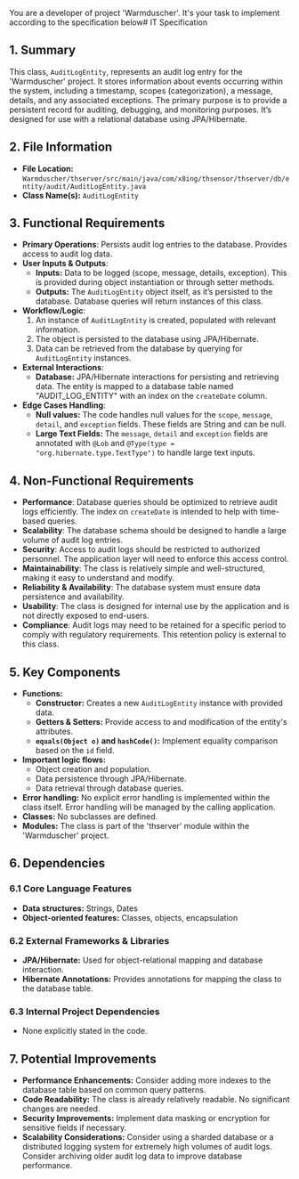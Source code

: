 You are a developer of project 'Warmduscher'. It's your task to implement according to the specification below# IT Specification

## 1. Summary

This class, `AuditLogEntity`, represents an audit log entry for the 'Warmduscher' project. It stores information about events occurring within the system, including a timestamp, scopes (categorization), a message, details, and any associated exceptions. The primary purpose is to provide a persistent record for auditing, debugging, and monitoring purposes.  It’s designed for use with a relational database using JPA/Hibernate.

## 2. File Information

- **File Location:** `Warmduscher/thserver/src/main/java/com/x8ing/thsensor/thserver/db/entity/audit/AuditLogEntity.java`
- **Class Name(s):** `AuditLogEntity`

## 3. Functional Requirements

- **Primary Operations**: Persists audit log entries to the database. Provides access to audit log data.
- **User Inputs & Outputs**:
    - **Inputs:** Data to be logged (scope, message, details, exception). This is provided during object instantiation or through setter methods.
    - **Outputs:** The `AuditLogEntity` object itself, as it’s persisted to the database. Database queries will return instances of this class.
- **Workflow/Logic**:
    1.  An instance of `AuditLogEntity` is created, populated with relevant information.
    2.  The object is persisted to the database using JPA/Hibernate.
    3.  Data can be retrieved from the database by querying for `AuditLogEntity` instances.
- **External Interactions**:
    - **Database:** JPA/Hibernate interactions for persisting and retrieving data. The entity is mapped to a database table named "AUDIT_LOG_ENTITY" with an index on the `createDate` column.
- **Edge Cases Handling**:
    - **Null values:** The code handles null values for the `scope`, `message`, `detail`, and `exception` fields.  These fields are String and can be null.
    - **Large Text Fields:** The `message`, `detail` and `exception` fields are annotated with `@Lob` and `@Type(type = "org.hibernate.type.TextType")` to handle large text inputs.

## 4. Non-Functional Requirements

- **Performance**: Database queries should be optimized to retrieve audit logs efficiently.  The index on `createDate` is intended to help with time-based queries.
- **Scalability**: The database schema should be designed to handle a large volume of audit log entries.
- **Security**: Access to audit logs should be restricted to authorized personnel.  The application layer will need to enforce this access control.
- **Maintainability**: The class is relatively simple and well-structured, making it easy to understand and modify.
- **Reliability & Availability**: The database system must ensure data persistence and availability.
- **Usability**: The class is designed for internal use by the application and is not directly exposed to end-users.
- **Compliance**: Audit logs may need to be retained for a specific period to comply with regulatory requirements. This retention policy is external to this class.

## 5. Key Components

- **Functions:**
    - **Constructor:** Creates a new `AuditLogEntity` instance with provided data.
    - **Getters & Setters:** Provide access to and modification of the entity's attributes.
    - **`equals(Object o)` and `hashCode()`:** Implement equality comparison based on the `id` field.
- **Important logic flows:**
    - Object creation and population.
    - Data persistence through JPA/Hibernate.
    - Data retrieval through database queries.
- **Error handling:** No explicit error handling is implemented within the class itself. Error handling will be managed by the calling application.
- **Classes:** No subclasses are defined.
- **Modules:** The class is part of the 'thserver' module within the 'Warmduscher' project.

## 6. Dependencies

### 6.1 Core Language Features

- **Data structures:** Strings, Dates
- **Object-oriented features:** Classes, objects, encapsulation

### 6.2 External Frameworks & Libraries

- **JPA/Hibernate:** Used for object-relational mapping and database interaction.
- **Hibernate Annotations:** Provides annotations for mapping the class to the database table.

### 6.3 Internal Project Dependencies

- None explicitly stated in the code.

## 7. Potential Improvements

- **Performance Enhancements:** Consider adding more indexes to the database table based on common query patterns.
- **Code Readability:** The class is already relatively readable. No significant changes are needed.
- **Security Improvements:** Implement data masking or encryption for sensitive fields if necessary.
- **Scalability Considerations:** Consider using a sharded database or a distributed logging system for extremely high volumes of audit logs.  Consider archiving older audit log data to improve database performance.